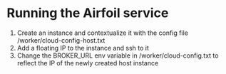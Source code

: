 # Running the Airfoil service
1. Create an instance and contextualize it with the config file /worker/cloud-config-host.txt
2. Add a floating IP to the instance and ssh to it
3. Change the BROKER_URL env variable in /worker/cloud-config.txt to reflect the IP of the newly created host instance
